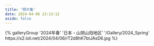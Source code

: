 ```yaml
---
title: '照片集'
date: 2024-04-06 23:13:12
aside: false
---
```

<div class="gallery-group-main">
{% galleryGroup '2024年春' '日本・山阴山阳地区' '/Gallery/2024_Spring' https://s2.loli.net/2024/04/06/rT2d8hK7btJAsD6.jpg %}
</div>
